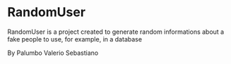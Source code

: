 # RandomUser

RandomUser is a project created to generate random informations about a
fake people to use, for example, in a database

By Palumbo Valerio Sebastiano